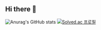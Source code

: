## Hi there 👋

![Anurag's GitHub stats](https://github-readme-stats.vercel.app/api?username=KHJune99&show_icons=true&theme=dracula)  [![Solved.ac
프로필](http://mazassumnida.wtf/api/v2/generate_badge?boj=eoeksgkswlq)](https://solved.ac/eoeksgkswlq/)


